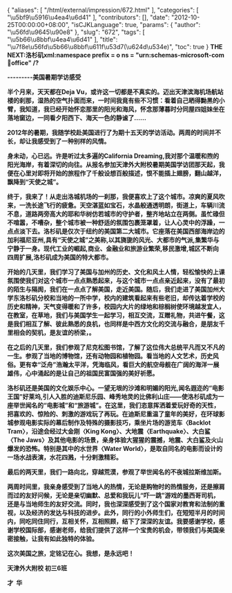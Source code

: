 {
    "aliases": [
        "/html/external/impression/672.html"
    ],
    "categories": [
        "\u5bf9\u5916\u4ea4\u6d41"
    ],
    "contributors": [],
    "date": "2012-10-25T00:00:00+08:00",
    "isCJKLanguage": true,
    "params": {
        "author": "\u56fd\u9645\u90e8"
    },
    "slug": "672",
    "tags": [
        "\u5b66\u8bbf\u4ea4\u6d41"
    ],
    "title": "\u7f8e\u56fd\u5b66\u8bbf\u611f\u53d7(\u624d\u534e)",
    "toc": true
}
**THE NEXT:洛杉矶xml:namespace prefix = o ns = "urn:schemas-microsoft-com:office:office" /?**

**---------美国暑期学访感受**

**半个月来，天天都在Deja Vu，或许这一切都是不真实的。迈出天津滨海机场航站楼的刹那，湿热的空气扑面而来，一时间我竟有些不习惯：看着自己晒得黝黑的小臂，我知道，我已经开始怀恋那里的阳光和海风，怀念那薄暮时分同屋四姐妹坐在落地窗边，一同看夕阳西下、海天一色的静谧了……** 

**2012年的暑期，我随学校赴美国进行了为期十五天的学访活动。两周的时间并不长，却让我感受到了一种别样的风情。**

**身未动，心已远。许是听过太多遍的California Dreaming,我对那个温暖和煦的阳光海岸，有着深切的向往。从报名参加天津外大附校暑期美国学访团那天起，我便在心里对即将开始的旅程作了千般设想百般描述，恨不能插上翅膀，翻山越洋，飘降到“天使之城”。**

**终于，我来了！从走出洛城机场的一刹那，我便喜欢上了这个城市。凉爽的夏风吹来，一洗长途飞行的疲惫。天空湛蓝如宝石，水晶般通透明朗，街道上，车辆川流不息，道路两旁高大的耶和华树仿若城市的守护者，整齐地站立在两侧。虽忙碌但不喧嚣，不嘈杂，整个城市被一种舒适的氛围包裹笼罩着，让人心灵中的浮躁，一点点淡下去。洛杉矶是仅次于纽约的美国第二大城市。它座落在美国西部海岸边的加利福尼亚州,具有“天使之城”之美称,以其旖旎的风光、大都市的气派,集繁华与宁静于一身。现代工业的崛起,商业、金融业和旅游业繁荣,移民激增,城区不断向四周扩展,洛杉矶成为美国的特大都市。**

**开始的几天里，我们学习了美国与加州的历史、文化和风土人情，轻松愉快的上课氛围使我们对这个城市一点点熟悉起来，与这个城市一点点亲近起来，没有了最初的陌生与隔阂，我们在一点点了解美国，走近美国。随后，我们走进了美国加州大学东洛杉矶分校和当地的一所中学，校内的建筑看起来有些老旧，却传达着学校的历史和精神，天气变得暖和了许多，校园内大片的绿地和棕榈树使环境越发宜人，在教室，在草地，我们与美国学生一起学习，相互交流，互赠礼物，共进午餐，这是我们相互了解、彼此熟悉的良机，也同样是中西方文化的交流与融合，是朋友千里相会的契机，是友谊的桥梁，。**

**在之后的几天里，我们参观了尼克松图书馆，了解了这位伟大总统平凡而又不凡的一生。参观了当地的博物馆，还有动物园和植物园。看当地的人文艺术，历史风俗。更有幸“泛舟”浩瀚太平洋，凭海临风，看巨大的航空母舰在广阔的海洋一展雄伟，心中涌起的是让自己的祖国民富国强的美好祈愿。**

**洛杉矶还是美国的文化娱乐中心。一望无垠的沙滩和明媚的阳光,闻名遐迩的“电影王国”好莱坞,引人入胜的迪斯尼乐园、峰秀地灵的比佛利山庄——使洛杉矶成为一座举世闻名的“电影城”和“旅游城”。在这里，我们恣意挥洒着爱玩好奇的天性，把喜欢的、惊险的、刺激的游戏玩了再玩。在迪斯尼重温了童年的美好，在环球影城参观电影实际的幕后制作及特殊的摄影技巧，乘坐片场的游览车〈Backlot Tram〉，沿途会经过大金刚〈King Kong〉、大地震〈Earthquake〉、大白鲨〈The Jaws〉及其他电影的场景，亲身体验大猩猩的震撼，地震、大白鲨及火山爆发的恐怖。特别是其中的水世界〈Water World〉，是取自同名的电影而设计的一场水战表演，水花四溅，十分剌激精彩。** 

**最后的两天里，我们一路向北，穿越荒漠，参观了举世闻名的不夜城拉斯维加斯。**

**两周时间里，我亲身感受到了当地人的热情，无论是购物时的热情服务，还是擦肩而过的友好问候，无论是亲切幽默、总爱和我玩儿“吓一跳”游戏的墨西哥司机，还是与当地师生的友好交流。同时，我也深深感受到了这个国家对教育和法制的重视，以及经济的发达与科技的进步。此外，同行的小外师生们，在短短半月的时间内，同吃同住同行，互相关怀，互相照顾，结下了深深的友谊。我要感谢学校，感谢学校国际部，感谢老师，给我们提供了这样一个宝贵的机会，带领我们与美国亲密接触，让我有如此独特的体验。**

**这次美国之旅，定铭记在心。我想，是永远吧！**

**天津外大附校 初三6班**

**才  华**

